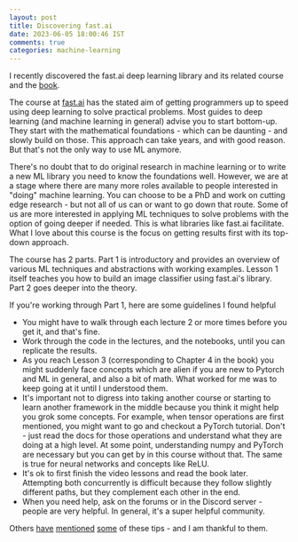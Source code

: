 ```yaml
---           
layout: post
title: Discovering fast.ai
date: 2023-06-05 18:00:46 IST
comments: true
categories: machine-learning
---
```


I recently discovered the fast.ai deep learning library and its related course and the [book](https://course.fast.ai/Resources/book.html).

The course at [fast.ai](https://course.fast.ai/) has the stated aim of getting programmers up to speed using deep learning to solve practical problems. Most guides to deep learning (and machine learning in general) advise you to start bottom-up. They start with the mathematical foundations - which can be daunting - and slowly build on those. This approach can take years, and with good reason. But that's not the only way to use ML anymore.

There's no doubt that to do original research in machine learning or to write a new ML library you need to know the foundations well. However, we are at a stage where there are many more roles available to people interested in "doing" machine learning. You can choose to be a PhD and work on cutting edge research - but not all of us can or want to go down that route. Some of us are more interested in applying ML techniques to solve problems with the option of going deeper if needed. This is what libraries like fast.ai facilitate. What I love about this course is the focus on getting results first with its top-down approach.

The course has 2 parts. Part 1 is introductory and provides an overview of various ML techniques and abstractions with working examples. Lesson 1 itself teaches you how to build an image classifier using fast.ai's library. Part 2 goes deeper into the theory. 

If you're working through Part 1, here are some guidelines I found helpful

- You might have to walk through each lecture 2 or more times before you get it, and that's fine.
- Work through the code in the lectures, and the notebooks, until you can replicate the results.
- As you reach Lesson 3 (corresponding to Chapter 4 in the book) you might suddenly face concepts which are alien if you are new to Pytorch and ML in general, and also a bit of math. What worked for me was to keep going at it until I understood them.
- It's important not to digress into taking another course or starting to learn another framework in the middle because you think it might help you grok some concepts. For example, when tensor operations are first mentioned, you might want to go and checkout a PyTorch tutorial. Don't - just read the docs for those operations and understand what they are doing at a high level. At some point, understanding numpy and PyTorch are necessary but you can get by in this course without that. The same is true for neural networks and concepts like ReLU.
- It's ok to first finish the video lessons and read the book later. Attempting both concurrently is difficult because they follow slightly different paths, but they complement each other in the end.
- When you need help, ask on the forums or in the Discord server - people are very helpful. In general, it's a super helpful community.

Others [have](https://medium.com/@init_27/how-not-to-do-fast-ai-or-any-ml-mooc-3d34a7e0ab8c) [mentioned](https://kurianbenoy.com/posts/2021/2021-06-16-fastgroup-1.html) [some](https://www.alexstrick.com/blog/fastai-lesson-zero) of these tips - and I am thankful to them.
